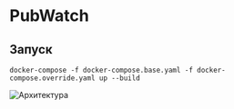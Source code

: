 # PubWatch

## Запуск
```docker-compose -f docker-compose.base.yaml -f docker-compose.override.yaml up --build```

![Архитектура](docs/schema.png)
